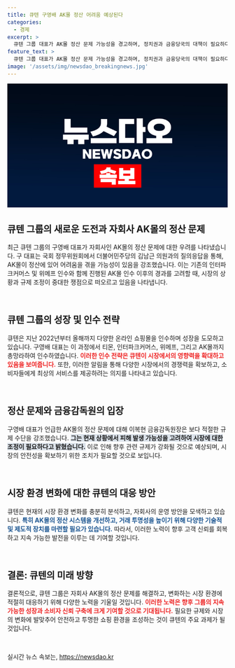 ```yaml
---
title: 큐텐 구영배 AK몰 정산 어려움 예상된다
categories:
  - 경제
excerpt: >
  큐텐 그룹 대표가 AK몰 정산 문제 가능성을 경고하며, 정치권과 금융당국의 대책이 필요하다고 강조했습니다. 온라인 쇼핑몰 결제 불안정성이 불러올 파장이 우려를 더하고 있습니다. 클릭해 상세 내용을 확인해보세요!
feature_text: >
  큐텐 그룹 대표가 AK몰 정산 문제 가능성을 경고하며, 정치권과 금융당국의 대책이 필요하다고 강조했습니다. 온라인 쇼핑몰 결제 불안정성이 불러올 파장이 우려를 더하고 있습니다. 클릭해 상세 내용을 확인해보세요!
image: '/assets/img/newsdao_breakingnews.jpg'
---
```


<p><img src="/assets/img/newsdao_breakingnews.jpg" alt="koreaapp 속보" /></p>

<h2 data-ke-size="size26">큐텐 그룹의 새로운 도전과 자회사 AK몰의 정산 문제</h2>

<p data-ke-size="size16">최근 큐텐 그룹의 구영배 대표가 자회사인 AK몰의 정산 문제에 대한 우려를 나타냈습니다. 구 대표는 국회 정무위원회에서 더불어민주당의 김남근 의원과의 질의응답을 통해, AK몰이 정산에 있어 어려움을 겪을 가능성이 있음을 강조했습니다. 이는 기존의 인터파크커머스 및 위메프 인수와 함께 진행된 AK몰 인수 이후의 경과를 고려할 때, 시장의 상황과 규제 조정이 중대한 쟁점으로 떠오르고 있음을 나타냅니다.</p>

<p data-ke-size="size16">&nbsp;</p>

<h2 data-ke-size="size26">큐텐 그룹의 성장 및 인수 전략</h2>

<p data-ke-size="size16">큐텐은 지난 2022년부터 올해까지 다양한 온라인 쇼핑몰을 인수하며 성장을 도모하고 있습니다. 구영배 대표는 이 과정에서 티몬, 인터파크커머스, 위메프, 그리고 AK몰까지 총망라하여 인수하였습니다. <b><span style="color: #ee2323;">이러한 인수 전략은 큐텐이 시장에서의 영향력을 확대하고 있음을 보여줍니다.</span></b> 또한, 이러한 알림을 통해 다양한 시장에서의 경쟁력을 확보하고, 소비자들에게 최상의 서비스를 제공하려는 의지를 나타내고 있습니다.</p>

<p data-ke-size="size16">&nbsp;</p>

<h2 data-ke-size="size26">정산 문제와 금융감독원의 입장</h2>

<p data-ke-size="size16">구영배 대표가 언급한 AK몰의 정산 문제에 대해 이복현 금융감독원장은 보다 적절한 규제 수단을 강조했습니다. <b><span style="background-color: #21538527;">그는 현재 상황에서 피해 발생 가능성을 고려하여 시장에 대한 조정이 필요하다고 밝혔습니다.</span></b> 이로 인해 향후 관련 규제가 강화될 것으로 예상되며, 시장의 안전성을 확보하기 위한 조치가 필요할 것으로 보입니다.</p>

<p data-ke-size="size16">&nbsp;</p>

<h2 data-ke-size="size26">시장 환경 변화에 대한 큐텐의 대응 방안</h2>

<p data-ke-size="size16">큐텐은 현재의 시장 환경 변화를 충분히 분석하고, 자회사의 운영 방안을 모색하고 있습니다. <b><span style="color: #1a5490;">특히 AK몰의 정산 시스템을 개선하고, 거래 투명성을 높이기 위해 다양한 기술적 및 제도적 장치를 마련할 필요가 있습니다.</span></b> 따라서, 이러한 노력이 향후 고객 신뢰를 회복하고 지속 가능한 발전을 이루는 데 기여할 것입니다.</p>

<p data-ke-size="size16">&nbsp;</p>

<h2 data-ke-size="size26">결론: 큐텐의 미래 방향</h2>

<p data-ke-size="size16">결론적으로, 큐텐 그룹은 자회사 AK몰의 정산 문제를 해결하고, 변화하는 시장 환경에 적절히 대응하기 위해 다양한 노력을 기울일 것입니다. <b><span style="color: #ee2323;">이러한 노력은 향후 그룹의 지속 가능한 성장과 소비자 신뢰 구축에 크게 기여할 것으로 기대됩니다.</span></b> 필요한 규제와 시장의 변화에 발맞추어 안전하고 투명한 쇼핑 환경을 조성하는 것이 큐텐의 주요 과제가 될 것입니다.</p>

<p data-ke-size="size16">&nbsp;</p>
실시간 뉴스 속보는, <a href="https://newsdao.kr" rel="dofollow">https://newsdao.kr</a>


